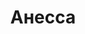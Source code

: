 ---
title: "Анесса"
description: "Я девушка модельной внешности с подтянутой фигурой, которая не лишена приятных форм и округлостей. Как и многие модели эскорт, я могу доставить удовольствие мужчине, скрасить одинокий вечер и составить интересную компанию. Предпочитаю элитный отдых, путешествия, занятия фитнесом и шопинг, знаю несколько языков (русский, английский), и имею высшее образование.  

Есть много поводов для приглашения девушки VIP сопровождение. Я готова составить компанию на званом ужине, светской тусовке, в деловой поездке или на встрече с друзьями. Свяжись с менеджером агентства, чтобы обговорить детали. Я буду готова к нашей встрече.   "
Price: "От 1000$"
height: "176"
weight: "54"
age: "23"
folder: anessa
mainImage: 1.webp
images:
  - 2.webp
  - 3.webp
---